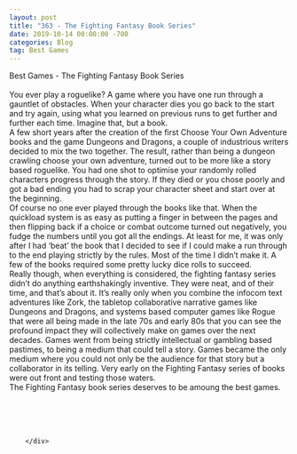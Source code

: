 ```yaml
---
layout: post
title: "363 - The Fighting Fantasy Book Series"
date: 2019-10-14 00:00:00 -700
categories: Blog
tag: Best Games
---
```


<div class="blog-content">
				<div class="paragraph"><span><span></span></span><span><span>Best Games - The Fighting Fantasy Book Series</span></span><br><span></span><br><span><span>You ever play a roguelike? A game where you have one run through a gauntlet of obstacles. When your character dies you go back to the start and try again, using what you learned on previous runs to get further and further each time. Imagine that, but a book.</span></span><br><span></span><span><span>A few short years after the creation of the first Choose Your Own Adventure books and the game Dungeons and Dragons, a couple of industrious writers decided to mix the two together. The result, rather than being a dungeon crawling choose your own adventure, turned out to be more like a story based roguelike. You had one shot to optimise your randomly rolled characters progress through the story. If they died or you chose poorly and got a bad ending you had to scrap your character sheet and start over at the beginning.</span></span><br><span></span><span><span>Of course no one ever played through the books like that. When the quickload system is as easy as putting a finger in between the pages and then flipping back if a choice or combat outcome turned out negatively, you fudge the numbers until you got all the endings. At least for me, it was only after I had &lsquo;beat&rsquo; the book that I decided to see if I could make a run through to the end playing strictly by the rules. Most of the time I didn&rsquo;t make it. A few of the books required some pretty lucky dice rolls to succeed.&nbsp;</span></span><br><span></span><span><span>Really though, when everything is considered, the fighting fantasy series didn&rsquo;t do anything earthshakingly inventive. They were neat, and of their time, and that&rsquo;s about it. It&rsquo;s really only when you combine the infocom text adventures like Zork, the tabletop collaborative narrative games like Dungeons and Dragons, and systems based computer games like Rogue that were all being made in the late 70s and early 80s that you can see the profound impact they will collectively make on games over the next decades. Games went from being strictly intellectual or gambling based pastimes, to being a medium that could tell a story. Games became the only medium where you could not only be the audience for that story but a collaborator in its telling. Very early on the Fighting Fantasy series of books were out front and testing those waters.</span></span><br><span></span><span><span>The Fighting Fantasy book series deserves to be amoung the best games.&nbsp;</span></span><br><span></span><br>&#8203;<span><span>&nbsp;</span></span><br><br>&#8203;</div>

		</div>
        